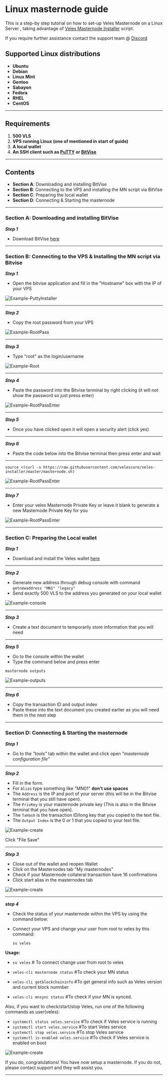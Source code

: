 # Linux masternode guide 

This is a step-by step tutorial on how to set-up Veles Masternode on a Linux Server , taking advantage of [Veles Masternode Installer](https://github.com/Velescore/veles-masternode-install) script.

If you require further assistance contact the support team @ [Discord](https://discord.gg/P528fGg)

## Supported Linux distributions
* **Ubuntu**
* **Debian**
* **Linux Mint**
* **Gentoo**
* **Sabayon**
* **Fedora**
* **RHEL**
* **CentOS**
***
## Requirements
1) **500 VLS**  
2) **VPS running Linux (one of mentioned in start of guide)**  
3) **A local wallet**  
4) **An SSH client such as [PuTTY](https://the.earth.li/~sgtatham/putty/0.72/w64/putty-64bit-0.72-installer.msi) or [BitVise](https://dl.bitvise.com/BvSshClient-Inst.exe)**  
***
## Contents
* **Section A**: Downloading and installing BitVise
* **Section B**: Connecting to the VPS and installing the MN script via BitVise
* **Section C**: Preparing the local wallet
* **Section D**: Connecting & Starting the masternode
***

### Section A: Downloading and installing BitVise

***Step 1***
* Download BitVise [here](https://dl.bitvise.com/BvSshClient-Inst.exe)
***

### Section B: Connecting to the VPS & Installing the MN script via Bitvise


***Step 1***
* Open the bitvise application and fill in the "Hostname" box with the IP of your VPS

![Example-PuttyInstaller](https://i.imgur.com/vkN1alC.png)
***

***Step 2***
* Copy the root password from your VPS

![Example-RootPass](https://i.imgur.com/JnXQXav.png)
***

***Step 3***
* Type "root" as the login/username

![Example-Root](https://i.imgur.com/11GMkvA.png)
***

***Step 4*** 
* Paste the password into the Bitvise terminal by right clicking (it will not show the password so just press enter)

![Example-RootPassEnter](https://i.imgur.com/zVhOAKu.png)
***

***Step 5*** 
* Once you have clicked open it will open a security alert (click yes) 
***

***Step 6***
* Paste the code below into the Bitvise terminal then press enter and wait
***
`source <(curl -s https://raw.githubusercontent.com/velescore/veles-installer/master/masternode.sh)`

![Example-RootPassEnter](https://i.imgur.com/oOrVgXI.png?1)
***

***Step 7***
* Enter your veles Masternode Private Key or leave it blank to generate a new Masternode Private Key for you

![Example-RootPassEnter](https://i.imgur.com/Xcbcslv.png?1)
***

### Section C: Preparing the Local wallet

***Step 1***
* Download and install the Veles wallet [here](https://veles.network/download.html)
***

***Step 2***
* Generate new address through debug console with command 
`getnewaddress "MN1" "legacy"` 
* Send exactly 500 VLS to the address you generated on your local wallet

![Example-console](https://i.imgur.com/PYAnCaX.png)
***

***Step 3***
* Create a text document to temporarily store information that you will need 
***

***Step 5***
* Go to the console within the wallet 
* Type the command below and press enter 

`masternode outputs` 

![Example-outputs](https://i.imgur.com/FvWbqti.png)
***

***Step 6***
* Copy the transaction ID and output index
* Paste these into the text document you created earlier as you will need them in the next step
***

### Section D: Connecting & Starting the masternode 

***Step 1***
* Go to the *"tools"* tab within the wallet and click open *"masternode configuration file"* 
***

***Step 2***

* Fill in the form. 
* For `Alias` type something like "MN01" **don't use spaces**
* The `Address` is the IP and port of your server (this will be in the Bitvise terminal that you still have open).
* The `PrivKey` is your masternode private key (This is also in the Bitvise terminal that you have open).
* The `TxHash` is the transaction ID/long key that you copied to the text file.
* The `Output Index` is the 0 or 1 that you copied to your text file.

![Example-create](https://i.imgur.com/rLcd0gl.png?1)

Click "File Save"
***

***Step 3***
* Close out of the wallet and reopen Wallet
* Click on the Masternodes tab "My masternodes"
* Check if your Masternode collateral transaction have 16 confirmations
* Click start alias in the masternodes tab

![Example-create](https://i.imgur.com/y5pAkqi.png)


***

***step 4***
* Check the status of your masternode within the VPS by using the command below:
* Connect your VPS and change your user from root to veles by this command:
  
  `su veles`
  
 **Usage:**

* `su veles` # To connect change user from root to veles

* `veles-cli masternode status` #To check your MN status
* `veles-cli getblockchaininfo` #To get general info such as Veles version and current block numnber
* `veles-cli mnsync status` #To check if your MN is synced.

Also, if you want to check/start/stop Veles, run one of the following commands as user(veles):

* `systemctl status veles.service` #To check if Veles service is running
* `systemctl start veles.service` #To start Veles service
* `systemctl stop veles.service` #To stop Veles service
* `systemctl is-enabled veles.service` #To check if Veles service is enabled on boot

![Example-create](https://i.imgur.com/exyldVP.png?1)

If you do, congratulations! You have now setup a masternode. If you do not, please contact support and they will assist you.  
***
